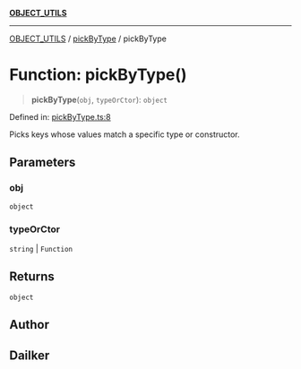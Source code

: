 [**OBJECT_UTILS**](../../README.md)

***

[OBJECT_UTILS](../../README.md) / [pickByType](../README.md) / pickByType

# Function: pickByType()

> **pickByType**(`obj`, `typeOrCtor`): `object`

Defined in: [pickByType.ts:8](https://github.com/dailker/everyutil/blob/26e2bb73429918cf0d08899e9efd90b82a42c92e/src/object/pickByType.ts#L8)

Picks keys whose values match a specific type or constructor.

## Parameters

### obj

`object`

### typeOrCtor

`string` | `Function`

## Returns

`object`

## Author

## Dailker
